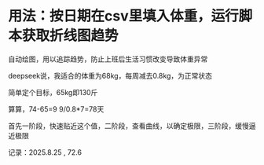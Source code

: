 # 用法：按日期在csv里填入体重，运行脚本获取折线图趋势

自动绘图，用以追踪趋势，防止上班后生活习惯改变导致体重异常

deepseek说，我适合的体重为68kg，每周减去0.8kg，为正常状态

简单定个目标，65kg即130斤

算算，74-65=9 9/0.8*7=78天

首先一阶段，快速贴近这个值，二阶段，查看曲线，以确定极限，三阶段，缓慢逼近极限

记录：2025.8.25 , 72.6
